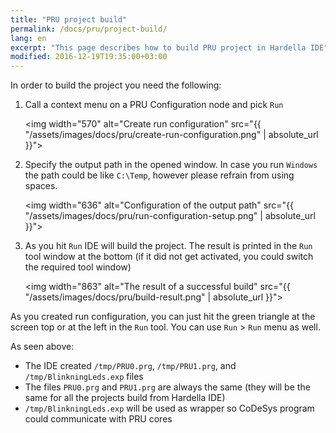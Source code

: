 ```yaml
---
title: "PRU project build"
permalink: /docs/pru/project-build/
lang: en
excerpt: "This page describes how to build PRU project in Hardella IDE"
modified: 2016-12-19T19:35:00+03:00
---
```


In order to build the project you need the following:

  1. Call a context menu on a PRU Configuration node and pick `Run`

     <img width="570" alt="Create run configuration" src="{{ "/assets/images/docs/pru/create-run-configuration.png" | absolute_url }}">

  1. Specify the output path in the opened window. In case you run `Windows` the path could be like `C:\Temp`, however please refrain from using spaces.

     <img width="636" alt="Configuration of the output path" src="{{ "/assets/images/docs/pru/run-configuration-setup.png" | absolute_url }}">

  1. As you hit `Run` IDE will build the project. The result is printed in the `Run` tool window at the bottom (if it did not get activated, you could switch the required tool window)

     <img width="863" alt="The result of a successful build" src="{{ "/assets/images/docs/pru/build-result.png" | absolute_url }}">

As you created run configuration, you can just hit the green triangle at the screen top or at the left in the `Run` tool. You can use `Run` > `Run` menu as well.

As seen above:
  - The IDE created `/tmp/PRU0.prg`, `/tmp/PRU1.prg`, and `/tmp/BlinkningLeds.exp` files
  - The files `PRU0.prg` and `PRU1.prg` are always the same (they will be the same for all the projects build from Hardella IDE)
  - `/tmp/BlinkningLeds.exp` will be used as wrapper so CoDeSys program could communicate with PRU cores
